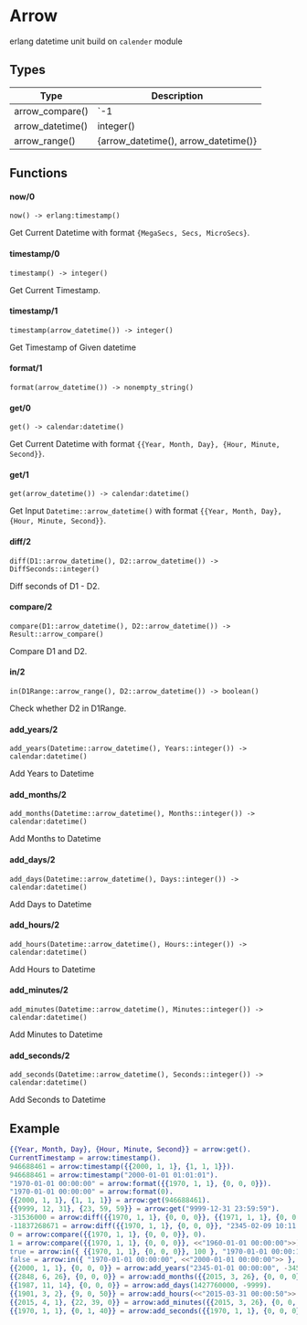 # Arrow

erlang datetime unit build on `calender` module

## Types

Type                |   Description
--------------------|-------------------
arrow_compare()     |   `-1 | 0 | 1`
arrow_datetime()    |   integer() | nonempty_string() | binary() | calendar:datetime()
arrow_range()       |   {arrow_datetime(), arrow_datetime()}


## Functions

#### now/0
`now() -> erlang:timestamp()`

Get Current Datetime with format `{MegaSecs, Secs, MicroSecs}`.


#### timestamp/0
`timestamp() -> integer()`

Get Current Timestamp.

#### timestamp/1
`timestamp(arrow_datetime()) -> integer()`

Get Timestamp of Given datetime


#### format/1
`format(arrow_datetime()) -> nonempty_string()`

#### get/0
`get() -> calendar:datetime()`

Get Current Datetime with format `{{Year, Month, Day}, {Hour, Minute, Second}}`.

#### get/1
`get(arrow_datetime()) -> calendar:datetime()`

Get Input `Datetime::arrow_datetime()` with format `{{Year, Month, Day}, {Hour, Minute, Second}}`.

#### diff/2
`diff(D1::arrow_datetime(), D2::arrow_datetime()) -> DiffSeconds::integer()`

Diff seconds of D1 - D2.

#### compare/2
`compare(D1::arrow_datetime(), D2::arrow_datetime()) -> Result::arrow_compare()`

Compare D1 and D2.

#### in/2
`in(D1Range::arrow_range(), D2::arrow_datetime()) -> boolean()`

Check whether D2 in D1Range.

#### add_years/2
`add_years(Datetime::arrow_datetime(), Years::integer()) -> calendar:datetime()`

Add Years to Datetime

#### add_months/2
`add_months(Datetime::arrow_datetime(), Months::integer()) -> calendar:datetime()`

Add Months to Datetime

#### add_days/2
`add_days(Datetime::arrow_datetime(), Days::integer()) -> calendar:datetime()`

Add Days to Datetime

#### add_hours/2
`add_hours(Datetime::arrow_datetime(), Hours::integer()) -> calendar:datetime()`

Add Hours to Datetime

#### add_minutes/2
`add_minutes(Datetime::arrow_datetime(), Minutes::integer()) -> calendar:datetime()`

Add Minutes to Datetime

#### add_seconds/2
`add_seconds(Datetime::arrow_datetime(), Seconds::integer()) -> calendar:datetime()`

Add Seconds to Datetime


## Example

```erlang
{{Year, Month, Day}, {Hour, Minute, Second}} = arrow:get().
CurrentTimestamp = arrow:timestamp().
946688461 = arrow:timestamp({{2000, 1, 1}, {1, 1, 1}}).
946688461 = arrow:timestamp("2000-01-01 01:01:01").
"1970-01-01 00:00:00" = arrow:format({{1970, 1, 1}, {0, 0, 0}}).
"1970-01-01 00:00:00" = arrow:format(0).
{{2000, 1, 1}, {1, 1, 1}} = arrow:get(946688461).
{{9999, 12, 31}, {23, 59, 59}} = arrow:get("9999-12-31 23:59:59").
-31536000 = arrow:diff({{1970, 1, 1}, {0, 0, 0}}, {{1971, 1, 1}, {0, 0, 0}}).
-11837268671 = arrow:diff({{1970, 1, 1}, {0, 0, 0}}, "2345-02-09 10:11:11").
0 = arrow:compare({{1970, 1, 1}, {0, 0, 0}}, 0).
1 = arrow:compare({{1970, 1, 1}, {0, 0, 0}}, <<"1960-01-01 00:00:00">>).
true = arrow:in({ {{1970, 1, 1}, {0, 0, 0}}, 100 }, "1970-01-01 00:00:10").
false = arrow:in({ "1970-01-01 00:00:00", <<"2000-01-01 00:00:00">> }, 955127654).
{{2000, 1, 1}, {0, 0, 0}} = arrow:add_years("2345-01-01 00:00:00", -345).
{{2848, 6, 26}, {0, 0, 0}} = arrow:add_months({{2015, 3, 26}, {0, 0, 0}}, 9999).
{{1987, 11, 14}, {0, 0, 0}} = arrow:add_days(1427760000, -9999).
{{1901, 3, 2}, {9, 0, 50}} = arrow:add_hours(<<"2015-03-31 00:00:50">>, -999999).
{{2015, 4, 1}, {22, 39, 0}} = arrow:add_minutes({{2015, 3, 26}, {0, 0, 0}}, 9999).
{{1970, 1, 1}, {0, 1, 40}} = arrow:add_seconds({{1970, 1, 1}, {0, 0, 0}}, 100).
```